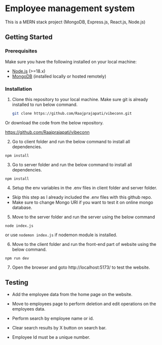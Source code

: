 # Employee management system

This is a MERN stack project (MongoDB, Express.js, React.js, Node.js)

## Getting Started

### Prerequisites

Make sure you have the following installed on your local machine:

- [Node.js](https://nodejs.org/) (>=18.x)
- [MongoDB](https://www.mongodb.com/) (installed locally or hosted remotely)

### Installation

1. Clone this repository to your local machine. Make sure git is already installed to run below command.

   ```bash
   git clone https://github.com/Raajprajapati/vibeconn.git

Or download the code from the below repository.

https://github.com/Raajprajapati/vibeconn

2. Go to client folder and run the below command to install all dependencies.

``` npm install ```

3. Go to server folder and run the below command to install all dependencies.

``` npm install ```

4. Setup the env variables in the .env files in client folder and server folder.

- Skip this step as I already included the .env files with this github repo.
- Make sure to change Mongo URI if you want to test it on online mongo database.


5. Move to the server folder and run the server using the below command

``` node index.js ```

or use  ``` nodemon index.js ``` if nodemon module is installed.

6. Move to the client folder and run the front-end part of website using the below command.
   
``` npm run dev ```

7. Open the browser and goto http://localhost:5173/ to test the website.

## Testing

- Add the employee data from the home page on the website.

- Move to employees page to perform deletion and edit operations on the employees data.

- Perform search by employee name or id.

- Clear search results by X button on search bar.

- Employee Id must be a unique number.
